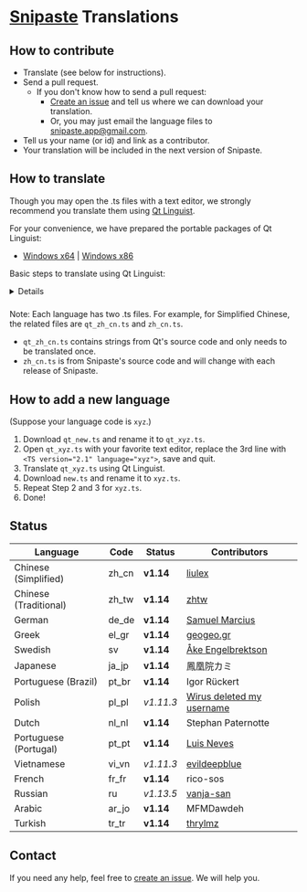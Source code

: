 # [Snipaste](https://snipaste.com) Translations

## How to contribute
* Translate (see below for instructions).
* Send a pull request.
   * If you don't know how to send a pull request:
     * [Create an issue](https://github.com/Snipaste/translations/issues) and tell us where we can download your translation.
     * Or, you may just email the language files to snipaste.app@gmail.com.
* Tell us your name (or id) and link as a contributor.
* Your translation will be included in the next version of Snipaste.

## How to translate

Though you may open the .ts files with a text editor,
we strongly recommend you translate them using [Qt Linguist](http://doc.qt.io/qt-5/qtlinguist-index.html).

For your convenience, we have prepared the portable packages of Qt Linguist:
* [Windows x64](https://bitbucket.org/liule/snipaste/downloads/VC2015_dll_x64.zip) | [Windows x86](https://bitbucket.org/liule/snipaste/downloads/VC2015_dll_x86.zip)

Basic steps to translate using Qt Linguist:

<details>
<img src="https://cloud.githubusercontent.com/assets/2010459/25688906/911ad78a-30b5-11e7-8dc2-c8bcd2955615.png" alt="linguist_basic"/>

Tip: You may open multiple .ts files of different languages (such as `zh_cn.ts` and `zh_tw.ts`) in the same window, used for reference.

</details>

#####
Note: Each language has two .ts files.
For example, for Simplified Chinese, the related files are `qt_zh_cn.ts` and `zh_cn.ts`.
* `qt_zh_cn.ts` contains strings from Qt's source code and only needs to be translated once.
* `zh_cn.ts` is from Snipaste's source code and will change with each release of Snipaste.

## How to add a new language

(Suppose your language code is `xyz`.)
1. Download `qt_new.ts` and rename it to `qt_xyz.ts`.
1. Open `qt_xyz.ts` with your favorite text editor, replace the 3rd line with `<TS version="2.1" language="xyz">`, save and quit.
1. Translate `qt_xyz.ts` using Qt Linguist.
1. Download `new.ts` and rename it to `xyz.ts`.
1. Repeat Step 2 and 3 for `xyz.ts`.
1. Done!

## Status

| Language              | Code  | Status      | Contributors |
| --------------------- | ----- | ----------- | ------------ |
| Chinese (Simplified)  | zh_cn | **v1.14**   | [liulex](https://github.com/liulex) |
| Chinese (Traditional) | zh_tw | **v1.14**   | [zhtw](http://greedphantom.blogspot.tw) |
| German                | de_de | **v1.14**   | [Samuel Marcius](http://www.fontenvironment.com) |
| Greek                 | el_gr | **v1.14**   | [geogeo.gr](http://www.geogeo.gr) |
| Swedish               | sv    | **v1.14**   | [Åke Engelbrektson](https://svenskasprakfiler.se) |
| Japanese              | ja_jp | **v1.14**   | 鳳凰院カミ |
| Portuguese (Brazil)   | pt_br | **v1.14**   | Igor Rückert |
| Polish                | pl_pl | _v1.11.3_   | [Wirus deleted my username](https://github.com/Wirus-deleted-my-username) |
| Dutch                 | nl_nl | **v1.14**   | Stephan Paternotte |
| Portuguese (Portugal) | pt_pt | **v1.14**   | [Luis Neves](mailto:luis.a.neves@sapo.pt) |
| Vietnamese            | vi_vn | _v1.11.3_   | [evildeepblue](mailto:it4u.mm@gmail.com) |
| French                | fr_fr | **v1.14**   | rico-sos |
| Russian               | ru    | _v1.13.5_   | [vanja-san](https://github.com/vanja-san) |
| Arabic                | ar_jo | **v1.14**   | MFMDawdeh |
| Turkish               | tr_tr | **v1.14**   | [thrylmz](https://github.com/thrylmz) |

## Contact

If you need any help, feel free to [create an issue](https://github.com/Snipaste/translations/issues). We will help you.
